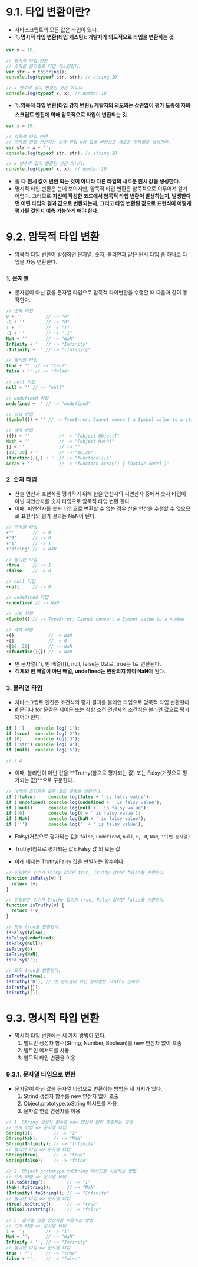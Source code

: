 # 9.1. 타입 변환이란?
- 자바스크립트의 모든 값은 타입이 있다.
- 🏷️**명시적 타입 변환(타입 캐스팅): 개발자가 의도적으로 타입을 변환하는 것**
```javascript
var x = 10;

// 명시적 타입 변환
// 숫자를 문자열로 타입 캐스팅한다.
var str = x.toString();
console.log(typeof str, str); // string 10

// x 변수의 값이 변경된 것은 아니다.
console.log(typeof x, x); // number 10
```
- 🏷️**암묵적 타입 변환(타입 강제 변환): 개발자의 의도와는 상관없이 평가 도중에 자바스크립트 엔진에 의해 암묵적으로 타입이 변환되는 것**
```javascript
var x = 10;

// 암묵적 타입 변환
// 문자열 연결 연산자는 숫자 타입 x의 값을 바탕으로 새로운 문자열을 생성한다.
var str = x + '';
console.log(typeof str, str); // string 10

// x 변수의 값이 변경된 것은 아니다.
console.log(typeof x, x); // number 10
```

- 둘 다 **원시 값이 변환 되는 것이 아니라 다른 타입의 새로운 원시 값을 생성한다.**
- 명시적 타입 변환은 눈에 보이지만, 암묵적 타입 변환은 암묵적으로 이루어져 알기 어렵다. 그러므로 **자신이 작성한 코드에서 암묵적 타입 변환이 발생하는지, 발생한다면 어떤 타입의 결과 값으로 변환되는지, 그리고 타입 변환된 값으로 표현식이 어떻게 평가될 것인지 예측 가능하게 해야 한다.**

# 9.2. 암묵적 타입 변환
- 암묵적 타입 변환이 발생하면 문자열, 숫자, 불리언과 같은 원시 타입 중 하나로 타입을 자동 변환한다.

### 1. 문자열
- 문자열이 아닌 값을 문자열 타입으로 암묵적 타이변환을 수행할 때 다음과 같이 동작한다.
```javascript
// 숫자 타입
0 + ''         // -> "0"
-0 + ''        // -> "0"
1 + ''         // -> "1"
-1 + ''        // -> "-1"
NaN + ''       // -> "NaN"
Infinity + ''  // -> "Infinity"
-Infinity + '' // -> "-Infinity"

// 불리언 타입
true + ''  // -> "true"
false + '' // -> "false"

// null 타입
null + '' // -> "null"

// undefined 타입
undefined + '' // -> "undefined"

// 심벌 타입
(Symbol()) + '' // -> TypeError: Cannot convert a Symbol value to a string

// 객체 타입
({}) + ''           // -> "[object Object]"
Math + ''           // -> "[object Math]"
[] + ''             // -> ""
[10, 20] + ''       // -> "10,20"
(function(){}) + '' // -> "function(){}"
Array + ''          // -> "function Array() { [native code] }"
```

### 2. 숫자 타입
- 산술 연산자 표현식을 평가하기 위해 한술 연산자의 피연산자 중에서 숫자 타입이 아닌 피연산자를 숫자 타입으로 암묵적 타입 변환 한다.
- 이때, 피연산자를 숫자 타입으로 변환할 수 없는 경우 산술 연산을 수행할 수 없으므로 표현식의 평가 결과는 NaN이 된다.
```javascript
// 문자열 타입
+''       // -> 0
+'0'      // -> 0
+'1'      // -> 1
+'string' // -> NaN

// 불리언 타입
+true     // -> 1
+false    // -> 0

// null 타입
+null     // -> 0

// undefined 타입
+undefined // -> NaN

// 심벌 타입
+Symbol() // -> TypeError: Cannot convert a Symbol value to a number

// 객체 타입
+{}             // -> NaN
+[]             // -> 0
+[10, 20]       // -> NaN
+(function(){}) // -> NaN
```
- 빈 문자열(''), 빈 배열([]), null, false는 0으로, true는 1로 변환된다.
- **객체와 빈 배열이 아닌 배열, undefined는 변환되지 않아 NaN**이 된다.

### 3. 불리언 타입
- 자바스크립트 엔진은 조건식의 평가 결과를 불리언 타입으로 암묵적 타입 변환한다.
- if 문이나 for 문같은 제어문 또는 삼항 조건 연산자의 조건식은 불리언 값으로 평가되어야 한다.
```javascript
if ('')    console.log('1');
if (true)  console.log('2');
if (0)     console.log('3');
if ('str') console.log('4');
if (null)  console.log('5');

// 2 4
```
- 이때, 불리언이 아닌 값을 **Truthy(참으로 평가되는 값) 또는 Falsy(거짓으로 평가되는 값)**으로 구분한다.
```javascript
// 아래의 조건문은 모두 코드 블록을 실행한다.
if (!false)     console.log(false + ' is falsy value');
if (!undefined) console.log(undefined + ' is falsy value');
if (!null)      console.log(null + ' is falsy value');
if (!0)         console.log(0 + ' is falsy value');
if (!NaN)       console.log(NaN + ' is falsy value');
if (!'')        console.log('' + ' is falsy value');
```
- Falsy(거짓으로 평가되는 값): `false`, `undefined`, `null`, `0`, `-0`, `NaN`, `''(빈 문자열)`
- Truthy(참으로 평가되는 값): Falsy 값 외 모든 값

- 아래 예제는 Truthy/Falsy 값을 판별하는 함수이다.
```javascript
// 전달받은 인수가 Falsy 값이면 true, Truthy 값이면 false를 반환한다.
function isFalsy(v) {
  return !v;
}

// 전달받은 인수가 Truthy 값이면 true, Falsy 값이면 false를 반환한다.
function isTruthy(v) {
  return !!v;
}

// 모두 true를 반환한다.
isFalsy(false);
isFalsy(undefined);
isFalsy(null);
isFalsy(0);
isFalsy(NaN);
isFalsy('');

// 모두 true를 반환한다.
isTruthy(true);
isTruthy('0'); // 빈 문자열이 아닌 문자열은 Truthy 값이다.
isTruthy({});
isTruthy([]);
```

# 9.3. 명시적 타입 변환
- 명시적 타입 변환에는 세 가지 방법이 있다.
  1. 빌트인 생성자 함수(String, Number, Boolean)를 new 연산자 없이 호출
  2. 빌트인 메서드를 사용
  3. 암묵적 타입 변환을 이용
  
### 9.3.1. 문자열 타입으로 변환
- 문자열이 아닌 값을 문자열 타입으로 변환하는 방법은 세 가지가 있다.
  1. Strind 생성자 함수를 new 연산자 없이 호출
  2. Object.prototype.toString 메서드를 사용
  3. 문자열 연결 연산자를 이용
```javascript
// 1. String 생성자 함수를 new 연산자 없이 호출하는 방법
// 숫자 타입 => 문자열 타입
String(1);        // -> "1"
String(NaN);      // -> "NaN"
String(Infinity); // -> "Infinity"
// 불리언 타입 => 문자열 타입
String(true);     // -> "true"
String(false);    // -> "false"

// 2. Object.prototype.toString 메서드를 사용하는 방법
// 숫자 타입 => 문자열 타입
(1).toString();        // -> "1"
(NaN).toString();      // -> "NaN"
(Infinity).toString(); // -> "Infinity"
// 불리언 타입 => 문자열 타입
(true).toString();     // -> "true"
(false).toString();    // -> "false"

// 3. 문자열 연결 연산자를 이용하는 방법
// 숫자 타입 => 문자열 타입
1 + '';        // -> "1"
NaN + '';      // -> "NaN"
Infinity + ''; // -> "Infinity"
// 불리언 타입 => 문자열 타입
true + '';     // -> "true"
false + '';    // -> "false"
```
